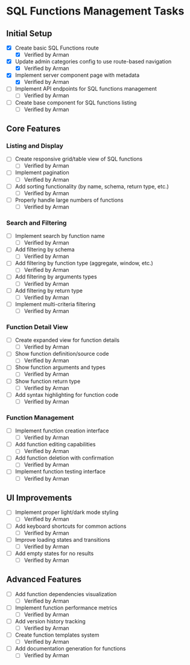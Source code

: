 # SQL Functions Management Tasks

## Initial Setup
- [x] Create basic SQL Functions route
  - [X] Verified by Arman
- [x] Update admin categories config to use route-based navigation
  - [X] Verified by Arman
- [x] Implement server component page with metadata
  - [X] Verified by Arman
- [ ] Implement API endpoints for SQL functions management
  - [ ] Verified by Arman
- [ ] Create base component for SQL functions listing
  - [ ] Verified by Arman

## Core Features

### Listing and Display
- [ ] Create responsive grid/table view of SQL functions
  - [ ] Verified by Arman
- [ ] Implement pagination
  - [ ] Verified by Arman
- [ ] Add sorting functionality (by name, schema, return type, etc.)
  - [ ] Verified by Arman
- [ ] Properly handle large numbers of functions
  - [ ] Verified by Arman

### Search and Filtering
- [ ] Implement search by function name
  - [ ] Verified by Arman
- [ ] Add filtering by schema
  - [ ] Verified by Arman
- [ ] Add filtering by function type (aggregate, window, etc.)
  - [ ] Verified by Arman
- [ ] Add filtering by arguments types
  - [ ] Verified by Arman
- [ ] Add filtering by return type
  - [ ] Verified by Arman
- [ ] Implement multi-criteria filtering
  - [ ] Verified by Arman

### Function Detail View
- [ ] Create expanded view for function details
  - [ ] Verified by Arman
- [ ] Show function definition/source code
  - [ ] Verified by Arman
- [ ] Show function arguments and types
  - [ ] Verified by Arman
- [ ] Show function return type
  - [ ] Verified by Arman
- [ ] Add syntax highlighting for function code
  - [ ] Verified by Arman

### Function Management
- [ ] Implement function creation interface
  - [ ] Verified by Arman
- [ ] Add function editing capabilities
  - [ ] Verified by Arman
- [ ] Add function deletion with confirmation
  - [ ] Verified by Arman
- [ ] Implement function testing interface
  - [ ] Verified by Arman

## UI Improvements
- [ ] Implement proper light/dark mode styling
  - [ ] Verified by Arman
- [ ] Add keyboard shortcuts for common actions
  - [ ] Verified by Arman
- [ ] Improve loading states and transitions
  - [ ] Verified by Arman
- [ ] Add empty states for no results
  - [ ] Verified by Arman

## Advanced Features
- [ ] Add function dependencies visualization
  - [ ] Verified by Arman
- [ ] Implement function performance metrics
  - [ ] Verified by Arman
- [ ] Add version history tracking
  - [ ] Verified by Arman
- [ ] Create function templates system
  - [ ] Verified by Arman
- [ ] Add documentation generation for functions
  - [ ] Verified by Arman 